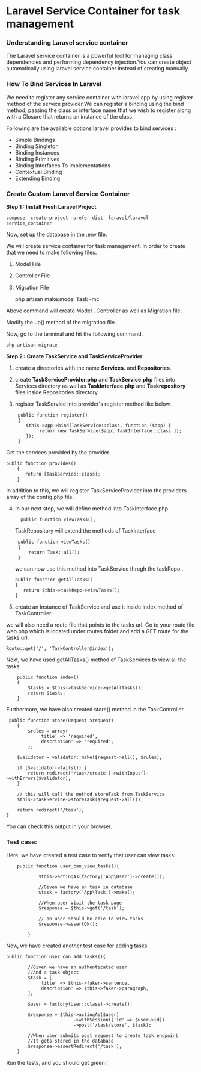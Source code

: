 # Laravel Service Container for task management

### Understanding Laravel service container

The Laravel service container is a powerful tool for managing class dependencies and performing dependency injection.You can create object automatically using laravel service container instead of creating manually.

### How To Bind Services In Laravel
We need to register any service container with laravel app by using register method of the service provider.We can register a binding using the bind method, passing the class or interface name that we wish to register along with a Closure that returns an instance of the class.

Following are the available options laravel provides to bind services :

- Simple Bindings
- Binding Singleton
- Binding Instances
- Binding Primitives
- Binding Interfaces To Implementations
- Contextual Binding
- Extending Binding

### Create Custom Laravel Service Container


**Step 1 : Install Fresh Laravel Project**

    composer create-project –prefer-dist  laravel/laravel service_container

Now, set up the database in the .env file.

We will create service container for task management. In order to create that we need to make following files.

1. Model File

2. Controller File

3. Migration File
        
        
    php artisan make:model Task -mc

Above command will create Model , Controller as well as Migration file.

Modify the up() method of the migration file.

Now, go to the terminal and hit the following command.

    php artisan migrate
  
**Step 2 : Create TaskService and TaskServiceProvider**

1. create a directories with the name **Services.** and **Repositories**.
2. create **TaskServiceProvider.php** and **TaskService.php** files into Services directory as well as **TaskInterface.php** and **Taskrepository** files inside Repositories directory.
3. register TaskService into provider's register method like below.


        public function register()
        {
           $this->app->bind(TaskService::class, function ($app) {
                return new TaskService($app[ TaskInterface::class ]);
           });
        }
        
Get the services provided by the provider.
    
    public function provides()
        {
           return [TaskService::class];
        }
        
In addition to this, we will register TaskServiceProvider into the providers array of the config.php file.

4. In our next step, we will define method into TaskInterface.php

         public function viewTasks();
   
   TaskRepository will extend the methods of TaskInterface
     
        public function viewTasks()
        {
            return Task::all();
        }
    
    we can now use this method into TaskService throgh the taskRepo .
   
       public function getAllTasks()
       {
          return $this->taskRepo->viewTasks();
       }

5. create an instance of TaskService and use it inside index method of TaskController.

  we will also need a route file that points to the tasks url. Go to your route file web.php which is located under routes folder and add a GET route for the tasks url.
    
    Route::get('/', 'TaskController@index');

Next, we have used getAllTasks() method of TaskServices to view all the tasks.

        public function index()
        {
            $tasks = $this->taskService->getAllTasks();
            return $tasks;
        }
        
Furthermore, we have also created store() method in the TaskController.

     public function store(Request $request)
        {
            $rules = array(
                'title' => 'required',
                'description' => 'required',
            );

        $validator = validator::make($request->all(), $rules);

        if ($validator->fails()) {
            return redirect('/task/create')->withInput()->withErrors($validator);
        }
        
        // this will call the method storeTask from TaskService
        $this->taskService->storeTask($request->all());

        return redirect('/task');
    }

You can check this output in your browser.

### Test case:

Here, we have created a test case to verify that user can view tasks:
        
        public function user_can_view_tasks(){
                
                $this->actingAs(factory('App\User')->create());
                
                //Given we have an task in database
                $task = factory('App\Task')->make();
        
                //When user visit the task page
                $response = $this->get('/task'); 
        
                // an user should be able to view tasks
                $response->assertOk();
        
            }
Now, we have created another test case for adding tasks.

    public function user_can_add_tasks(){
    
            //Given we have an authenticated user
            //And a task object
            $task = [
                'title' => $this->faker->sentence,
                'description' => $this->faker->paragraph,
            ];
    
            $user = factory(User::class)->create();
    
            $response = $this->actingAs($user)
                             ->withSession(['id' => $user->id])
                             ->post('/task/store', $task);
    
            //When user submits post request to create task endpoint
            //It gets stored in the database
            $response->assertRedirect('/task');
        }

Run the tests, and you should get green !
